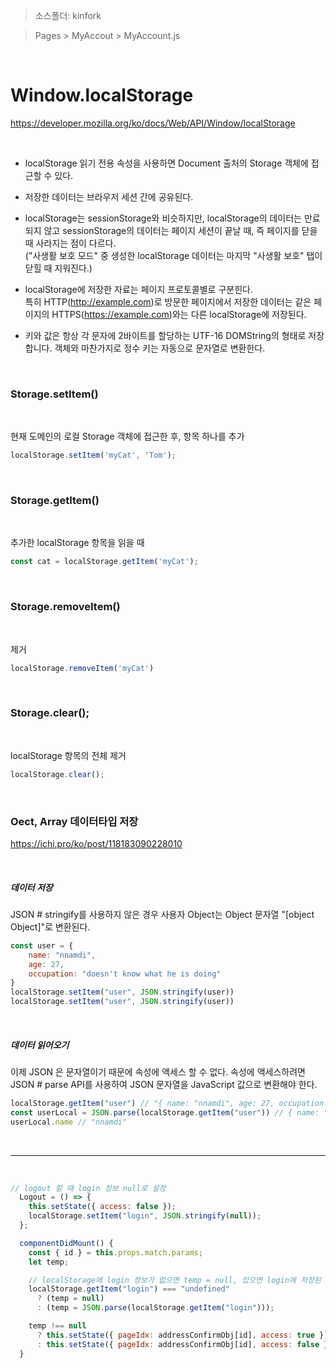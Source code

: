 > 소스폴더: kinfork

> Pages > MyAccout > MyAccount.js
 
  <br/>

# Window.localStorage

https://developer.mozilla.org/ko/docs/Web/API/Window/localStorage

<br/>

*  localStorage 읽기 전용 속성을 사용하면 Document 출처의 Storage 객체에 접근할 수 있다. 
* 저장한 데이터는 브라우저 세션 간에 공유된다. 
* localStorage는 sessionStorage와 비슷하지만, localStorage의 데이터는 만료되지 않고 sessionStorage의 데이터는 페이지 세션이 끝날 때, 즉 페이지를 닫을 때 사라지는 점이 다르다.     
 ("사생활 보호 모드" 중 생성한 localStorage 데이터는 마지막 "사생활 보호" 탭이 닫힐 때 지워진다.)


* localStorage에 저장한 자료는 페이지 프로토콜별로 구분힌다.     
특히 HTTP(http://example.com)로 방문한 페이지에서 저장한 데이터는 같은 페이지의 HTTPS(https://example.com)와는 다른 localStorage에 저장된다.

* 키와 값은 항상 각 문자에 2바이트를 할당하는 UTF-16 DOMString의 형태로 저장합니다. 객체와 마찬가지로 정수 키는 자동으로 문자열로 변환한다.

<br/>

###  Storage.setItem()

<br/>

현재 도메인의 로컬 Storage 객체에 접근한 후, 항목 하나를 추가

```js
localStorage.setItem('myCat', 'Tom');
```

<br/>

### Storage.getItem()

<br/>

추가한 localStorage 항목을 읽을 때

```js
const cat = localStorage.getItem('myCat');
```

<br/>

### Storage.removeItem()

<br/>

제거

```js
localStorage.removeItem('myCat')
```
<br/>

### Storage.clear();

<br/>

localStorage 항목의 전체 제거

```js
localStorage.clear();
```
<br/>



### Oect, Array 데이터타입 저장

https://ichi.pro/ko/post/118183090228010

<br/>

##### 데이터 저장 

JSON # stringify를 사용하지 않은 경우 사용자 Object는 Object 문자열 "[object Object]"로 변환된다.
```js
const user = {
    name: "nnamdi",
    age: 27,
    occupation: "doesn't know what he is doing"
}
localStorage.setItem("user", JSON.stringify(user))
localStorage.setItem("user", JSON.stringify(user))  
```

<br/>

##### 데이터 읽어오기    

이제 JSON 은 문자열이기 때문에 속성에 액세스 할 수 없다. 속성에 액세스하려면 JSON # parse API를 사용하여 JSON 문자열을 JavaScript 값으로 변환해야 한다.
```js
localStorage.getItem("user") // "{ name: "nnamdi", age: 27, occupation: "doesn't know what he is doing" }"
const userLocal = JSON.parse(localStorage.getItem("user")) // { name: "nnamdi", age: 27, occupation: "doesn't know what he is doing" }
userLocal.name // "nnamdi" 
```
<br/>
<hr>
<br/>

```js
// logout 할 때 login 정보 null로 설정
  Logout = () => {
    this.setState({ access: false });
    localStorage.setItem("login", JSON.stringify(null));
  };

  componentDidMount() {
    const { id } = this.props.match.params;
    let temp;

    // localStorage에 login 정보가 없으면 temp = null, 있으면 login에 저장된 정보 읽어온 값으로 설정
    localStorage.getItem("login") === "undefined"
      ? (temp = null)
      : (temp = JSON.parse(localStorage.getItem("login")));

    temp !== null
      ? this.setState({ pageIdx: addressConfirmObj[id], access: true })
      : this.setState({ pageIdx: addressConfirmObj[id], access: false });
  }
```